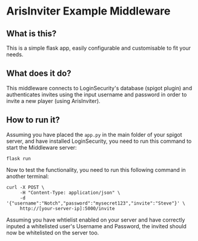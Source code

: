 # ArisInviter Example Middleware

## What is this?

This is a simple flask app, easily configurable and customisable to fit your needs.

## What does it do?

This middleware connects to LoginSecurity's database (spigot plugin) and authenticates invites using the input username and password in order to invite a new player (using ArisInviter).

## How to run it?

Assuming you have placed the ```app.py``` in the main folder of your spigot server, and have installed LoginSecurity, you need to run this command to start the Middleware server:
```console
flask run
```
Now to test the functionality, you need to run this following command in another terminal:
```console
curl -X POST \
     -H "Content-Type: application/json" \
     -d '{"username":"Notch","password":"mysecret123","invite":"Steve"}' \
     http://[your-server-ip]:5000/invite
```
Assuming you have whtielist enabled on your server and have correctly inputed a whitelisted user's Username and Password, the invited should now be whitelisted on the server too.

